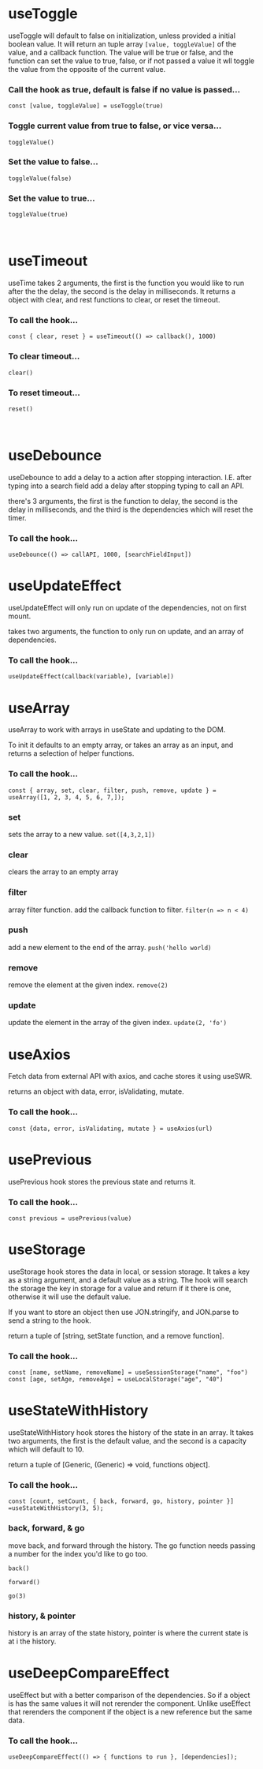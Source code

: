 # useToggle

useToggle will default to false on initialization, unless provided a initial boolean value. It will return an tuple array `[value, toggleValue]` of the value, and a callback function. The value will be true or false, and the function can set the value to true, false, or if not passed a value it wll toggle the value from the opposite of the current value.

### **Call the hook as true, default is false if no value is passed...**

`const [value, toggleValue] = useToggle(true)`

### **Toggle current value from true to false, or vice versa...**

`toggleValue()`

### **Set the value to false...**

`toggleValue(false)`

### **Set the value to true...**

`toggleValue(true)`

<br/>

# useTimeout

useTime takes 2 arguments, the first is the function you would like to run after the the delay, the second is the delay in milliseconds. It returns a object with clear, and rest functions to clear, or reset the timeout.

### **To call the hook...**

`const { clear, reset } = useTimeout(() => callback(), 1000)`

### **To clear timeout...**

`clear()`

### **To reset timeout...**

`reset()`

<br/>

# useDebounce

useDebounce to add a delay to a action after stopping interaction. I.E. after typing into a search field add a delay after stopping typing to call an API.

there's 3 arguments, the first is the function to delay, the second is the delay in milliseconds, and the third is the dependencies which will reset the timer.

### **To call the hook...**

`useDebounce(() => callAPI, 1000, [searchFieldInput])`

# useUpdateEffect

useUpdateEffect will only run on update of the dependencies, not on first mount.

takes two arguments, the function to only run on update, and an array of dependencies.

### **To call the hook...**

`useUpdateEffect(callback(variable), [variable])`

# useArray

useArray to work with arrays in useState and updating to the DOM.

To init it defaults to an empty array, or takes an array as an input, and returns a selection of helper functions.

### **To call the hook...**

`const { array, set, clear, filter, push, remove, update } = useArray([1, 2, 3, 4, 5, 6, 7,]);`

### **set**

sets the array to a new value.
`set([4,3,2,1])`

### **clear**

clears the array to an empty array

### **filter**

array filter function. add the callback function to filter.
`filter(n => n < 4)`

### **push**

add a new element to the end of the array.
`push('hello world)`

### **remove**

remove the element at the given index.
`remove(2)`

### **update**

update the element in the array of the given index.
`update(2, 'fo')`

# useAxios

Fetch data from external API with axios, and cache stores it using useSWR.

returns an object with data, error, isValidating, mutate.

### **To call the hook...**

`const {data, error, isValidating, mutate } = useAxios(url)`

# usePrevious

usePrevious hook stores the previous state and returns it.

### **To call the hook...**

`const previous = usePrevious(value)`

# useStorage

useStorage hook stores the data in local, or session storage. It takes a key as a string argument, and a default value as a string. The hook will search the storage the key in storage for a value and return if it there is one, otherwise it will use the default value.

If you want to store an object then use JON.stringify, and JON.parse to send a string to the hook.

return a tuple of [string, setState function, and a remove function].

### **To call the hook...**

`const [name, setName, removeName] = useSessionStorage("name", "foo")`
`const [age, setAge, removeAge] = useLocalStorage("age", "40")`

# useStateWithHistory

useStateWithHistory hook stores the history of the state in an array. It takes two arguments, the first is the default value, and the second is a capacity which will default to 10.

return a tuple of [Generic, (Generic) => void, functions object].

### **To call the hook...**

`const [count, setCount, { back, forward, go, history, pointer }] =useStateWithHistory(3, 5);`

### **back**, **forward**, & **go**

move back, and forward through the history. The go function needs passing a number for the index you'd like to go too.

`back()`

`forward()`

`go(3)`

### **history**, & **pointer**

history is an array of the state history, pointer is where the current state is at i the history.

# useDeepCompareEffect

useEffect but with a better comparison of the dependencies. So if a object is has the same values it will not rerender the component. Unlike useEffect that rerenders the component if the object is a new reference but the same data.

### **To call the hook...**

`useDeepCompareEffect(() => { functions to run }, [dependencies]);`
